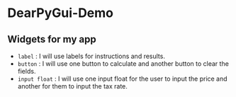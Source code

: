 # DearPyGui-Demo
## Widgets for my app
*  `label` : I will use labels for instructions and results.
* `button` : I will use one button to calculate and another button to clear the fields.
* `input float` : I will use one input float for the user to input the price and another for them to input the tax rate.